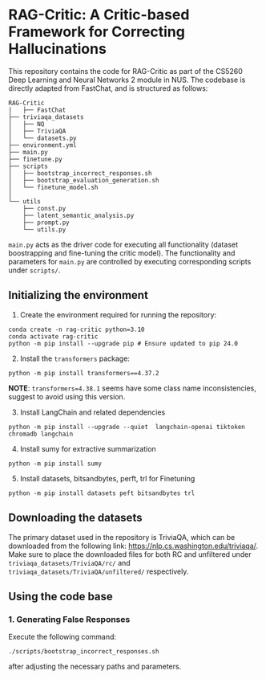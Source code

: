 # RAG-Critic: A Critic-based Framework for Correcting Hallucinations

This repository contains the code for RAG-Critic as part of the CS5260 Deep Learning and Neural Networks 2 module in NUS. The codebase is directly adapted from FastChat, and is structured as follows:

```
RAG-Critic
|   ├── FastChat
├── triviaqa_datasets
│   ├── NQ
│   ├── TriviaQA
│   └── datasets.py
├── environment.yml
├── main.py
├── finetune.py
├── scripts
│   ├── bootstrap_incorrect_responses.sh
│   ├── bootstrap_evaluation_generation.sh
│   └── finetune_model.sh
│
└── utils
    ├── const.py
    ├── latent_semantic_analysis.py
    ├── prompt.py
    └── utils.py
```

`main.py` acts as the driver code for executing all functionality (dataset boostrapping and fine-tuning the critic model). The functionality and parameters for `main.py` are controlled by executing corresponding scripts under `scripts/`.

## Initializing the environment

1. Create the environment required for running the repository:

```
conda create -n rag-critic python=3.10
conda activate rag-critic
python -m pip install --upgrade pip # Ensure updated to pip 24.0
```

2. Install the `transformers` package:

```
python -m pip install transformers==4.37.2
```

**NOTE**: `transformers=4.38.1` seems have some class name inconsistencies, suggest to avoid using this version.

<!-- 3. Install the FastChat dependencies:

```
cd FastChat
python -m pip install -e ".[model_worker,webui]"
``` -->

3. Install LangChain and related dependencies

```
python -m pip install --upgrade --quiet  langchain-openai tiktoken chromadb langchain
```

4. Install sumy for extractive summarization

```
python -m pip install sumy
```

5. Install datasets, bitsandbytes, perft, trl for Finetuning

```
python -m pip install datasets peft bitsandbytes trl
```

## Downloading the datasets

The primary dataset used in the repository is TriviaQA, which can be downloaded from the following link: https://nlp.cs.washington.edu/triviaqa/. Make sure to place the downloaded files for both RC and unfiltered under `triviaqa_datasets/TriviaQA/rc/` and `triviaqa_datasets/TriviaQA/unfiltered/` respectively.

## Using the code base

### 1. Generating False Responses

Execute the following command:

```
./scripts/bootstrap_incorrect_responses.sh
```

after adjusting the necessary paths and parameters.
